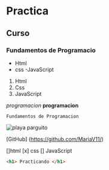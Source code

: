# Practica
## Curso 
###  Fundamentos de Programacio 

- Html
- css
-JavaScript 

1. Html
2. Css
3. JavaScript 

*programacion* 
**programacion**


~~~
Fundamentos de Programacion
~~~
 
![playa parguito](https://user-images.githubusercontent.com/82241118/148649649-5e205601-be87-4e7e-9a86-162d4812fb21.png) <br>

[GitHub] (https://github.com/MariaV11/)

[]html
[x] css
[] JavaScript 

``` html 
<h1> Practicando </h1>
```

